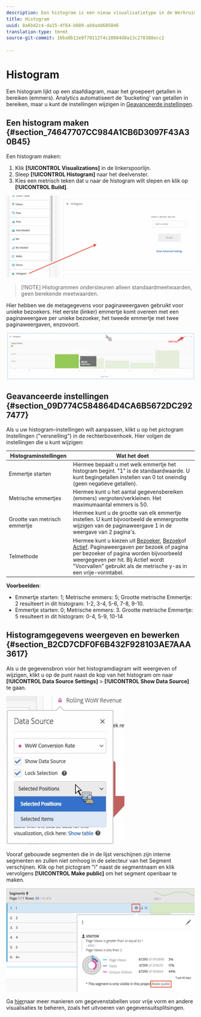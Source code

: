 ```yaml
---
description: Een histogram is een nieuw visualisatietype in de Werkruimte van de Analyse.
title: Histogram
uuid: 8a6bd2c4-da15-4f64-b889-ab9add685046
translation-type: tm+mt
source-git-commit: 16ba0b12e0f70112f4c10804d0a13c278388ecc2

---
```



# Histogram

Een histogram lijkt op een staafdiagram, maar het groepeert getallen in bereiken (emmers). Analytics automatiseert de &#39;bucketing&#39; van getallen in bereiken, maar u kunt de instellingen wijzigen in [Geavanceerde instellingen](#section_09D774C584864D4CA6B5672DC2927477).

## Een histogram maken {#section_74647707CC984A1CB6D3097F43A30B45}

Een histogram maken:

1. Klik **[!UICONTROL Visualizations]** in de linkerspoorlijn.
1. Sleep **[!UICONTROL Histogram]** naar het deelvenster.
1. Kies een metrisch teken dat u naar de histogram wilt slepen en klik op **[!UICONTROL Build]**.

![](assets/histogram.png)

> [!NOTE] Histogrammen ondersteunen alleen standaardmeetwaarden, geen berekende meetwaarden.

Hier hebben we de metagegevens voor paginaweergaven gebruikt voor unieke bezoekers. Het eerste (linker) emmertje komt overeen met een paginaweergave per unieke bezoeker, het tweede emmertje met twee paginaweergaven, enzovoort.

![](assets/histogram2.png)

## Geavanceerde instellingen {#section_09D774C584864D4CA6B5672DC2927477}

Als u uw histogram-instellingen wilt aanpassen, klikt u op het pictogram Instellingen (&quot;versnelling&quot;) in de rechterbovenhoek. Hier volgen de instellingen die u kunt wijzigen:

| Histograminstellingen | Wat het doet |
|---|---|
| Emmertje starten | Hiermee bepaalt u met welk emmertje het histogram begint. &quot;1&quot; is de standaardwaarde. U kunt begingetallen instellen van 0 tot oneindig (geen negatieve getallen). |
| Metrische emmertjes | Hiermee kunt u het aantal gegevensbereiken (emmers) vergroten/verkleinen. Het maximumaantal emmers is 50. |
| Grootte van metrisch emmertje | Hiermee kunt u de grootte van elk emmertje instellen. U kunt bijvoorbeeld de emmergrootte wijzigen van de paginaweergave 1 in de weergave van 2 pagina&#39;s. |
| Telmethode | Hiermee kunt u kiezen uit [Bezoeker](https://marketing.adobe.com/resources/help/en_US/reference/visitors.html), [Bezoek](https://marketing.adobe.com/resources/help/en_US/reference/metrics_visit.html)of [Actief](https://marketing.adobe.com/resources/help/en_US/reference/hit.html). Paginaweergaven per bezoek of pagina per bezoeker of pagina worden bijvoorbeeld weergegeven per hit. Bij Actief wordt &quot;Voorvallen&quot; gebruikt als de metrische y-as in een vrije-vormtabel. |

**Voorbeelden**:

* Emmertje starten: 1; Metrische emmers: 5; Grootte metrische Emmertje: 2 resulteert in dit histogram: 1-2, 3-4, 5-6, 7-8, 9-10.
* Emmertje starten: 0; Metrische emmers: 3. Grootte metrische Emmertje: 5 resulteert in dit histogram: 0-4, 5-9, 10-14

## Histogramgegevens weergeven en bewerken {#section_B2CD7CDF0F6B432F928103AE7AAA3617}

Als u de gegevensbron voor het histogramdiagram wilt weergeven of wijzigen, klikt u op de punt naast de kop van het histogram om naar **[!UICONTROL Data Source Settings]** > **[!UICONTROL Show Data Source]** te gaan.

![](assets/manage-data-source.png)

Vooraf gebouwde segmenten die in de lijst verschijnen zijn interne segmenten en zullen niet omhoog in de selecteur van het Segment verschijnen. Klik op het pictogram &quot;i&quot; naast de segmentnaam en klik vervolgens **[!UICONTROL Make public]** om het segment openbaar te maken.

![](assets/prebuilt_segments.png)

Ga [hier](https://marketing.adobe.com/resources/help/en_US/analytics/analysis-workspace/freeform-analysis-visualizations.html)naar meer manieren om gegevenstabellen voor vrije vorm en andere visualisaties te beheren, zoals het uitvoeren van gegevensuitsplitsingen.
